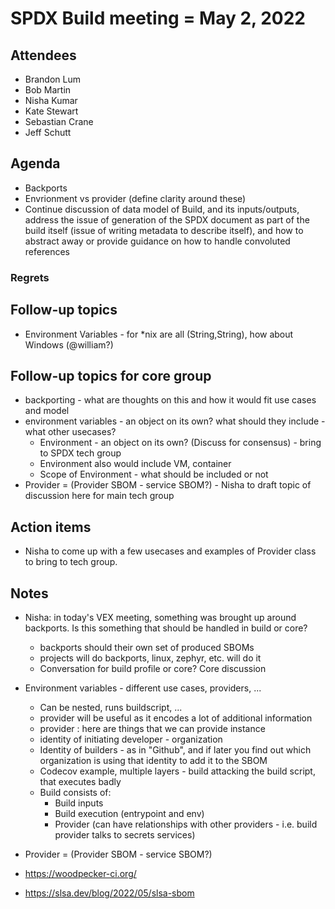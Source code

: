 # SPDX Build meeting = May 2, 2022

## Attendees

* Brandon Lum
* Bob Martin
* Nisha Kumar
* Kate Stewart
* Sebastian Crane
* Jeff Schutt

## Agenda

* Backports
* Envrionment vs provider (define clarity around these)
* Continue discussion of data model of Build, and its inputs/outputs, address the issue of generation of the SPDX document as part of the build itself (issue of writing metadata to describe itself), and how to abstract away or provide guidance on how to handle convoluted references

### Regrets

## Follow-up topics

* Environment Variables - for *nix are all (String,String), how about Windows (@william?)

## Follow-up topics for core group

* backporting - what are thoughts on this and how it would fit use cases and model
* environment variables - an object on its own? what should they include - what other usecases?
  * Environment - an object on its own? (Discuss for consensus) - bring to SPDX tech group
  * Environment also would include VM, container
  * Scope of Environment - what should be included or not
* Provider = (Provider SBOM - service SBOM?) - Nisha to draft topic of discussion here for main tech group

## Action items

* Nisha to come up with a few usecases and examples of Provider class to bring to tech group.

## Notes

* Nisha: in today's VEX meeting, something was brought up around backports. Is this something that should be handled in build or core?
  * backports should their own set of produced SBOMs
  * projects will do backports, linux, zephyr, etc. will do it
  * Conversation for build profile or core? Core discussion
  
* Environment variables - different use cases, providers, ...
  * Can be nested, runs buildscript, ...
  * provider will be useful as it encodes a lot of additional information
  * provider : here are things that we can provide instance
  * identity of initiating developer - organization
  * Identity of builders - as in "Github", and if later you find out which organization is using that identity to add it to the SBOM
  * Codecov example, multiple layers - build attacking the build script, that executes badly
  * Build consists of:
    * Build inputs
    * Build execution (entrypoint and env)
    * Provider (can have relationships with other providers - i.e. build provider talks to secrets services)
* Provider = (Provider SBOM - service SBOM?)
* <https://woodpecker-ci.org/>
* <https://slsa.dev/blog/2022/05/slsa-sbom>
